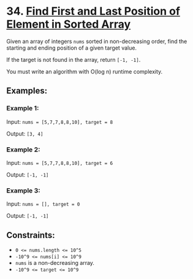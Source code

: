 # 34. [Find First and Last Position of Element in Sorted Array](https://leetcode.com/problems/find-first-and-last-position-of-element-in-sorted-array/description/)

Given an array of integers `nums` sorted in non-decreasing order, find the starting and ending position of a given target value.

If the target is not found in the array, return `[-1, -1]`.

You must write an algorithm with O(log n) runtime complexity.

## Examples:

### Example 1:

Input: `nums = [5,7,7,8,8,10], target = 8`

Output: `[3, 4]`

### Example 2:

Input: `nums = [5,7,7,8,8,10], target = 6`

Output: `[-1, -1]`

### Example 3:

Input: `nums = [], target = 0`

Output: `[-1, -1]`

## Constraints:

- `0 <= nums.length <= 10^5`
- `-10^9 <= nums[i] <= 10^9`
- `nums` is a non-decreasing array.
- `-10^9 <= target <= 10^9`
